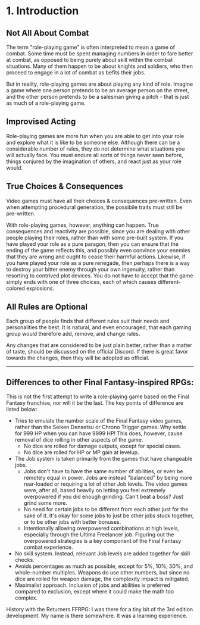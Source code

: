 # 1. Introduction

## Not All About Combat

The term "role-playing game" is often interpreted to mean a game of combat. Some time must be spent managing numbers in order to fare better at combat, as opposed to being purely about skill within the combat situations. Many of them happen to be about knights and soldiers, who then proceed to engage in a lot of combat as befits their jobs.

But in reality, role-playing games are about playing any kind of role. Imagine a game where one person pretends to be an average person on the street, and the other person pretends to be a salesman giving a pitch - that is just as much of a role-playing game.

## Improvised Acting

Role-playing games are more fun when you are able to get into your role and explore what it is like to be someone else. Although there can be a considerable number of rules, they do not determine what situations you will actually face. You must endure all sorts of things never seen before, things conjured by the imagination of others, and react just as your role would.

## True Choices & Consequences

Video games must have all their choices & consequences pre-written. Even when attempting procedural generation, the possibile traits must still be pre-written.

With role-playing games, however, anything can happen. True consequences and reactivity are possible, since you are dealing with other people playing their roles, rather than with some pre-built system. If you have played your role as a pure paragon, then you can ensure that the ending of the game reflects this, and possibly even convince your enemies that they are wrong and ought to cease their harmful actions. Likewise, if you have played your role as a pure renegade, then perhaps there is a way to destroy your bitter enemy through your own ingenuity, rather than resorting to contrived plot devices. You do not have to accept that the game simply ends with one of three choices, each of which causes different-colored explosions.

## All Rules are Optional

Each group of people finds that different rules suit their needs and personalities the best. It is natural, and even encouraged, that each gaming group would therefore add, remove, and change rules.

Any changes that are considered to be just plain better, rather than a matter of taste, should be discussed on the official Discord. If there is great favor towards the changes, then they will be adopted as official.

----

## Differences to other Final Fantasy-inspired RPGs:

This is not the first attempt to write a role-playing game based on the Final Fantasy franchise, nor will it be the last. The key points of difference are listed below:

- Tries to emulate the number scale of the Final Fantasy video games, rather than the Seiken Densetsu or Chrono Trigger games. Why settle for 999 HP when you can have 9999 HP! This does, however, cause removal of dice rolling in other aspects of the game.
  - No dice are rolled for damage outputs, except for special cases.
  - No dice are rolled for HP or MP gain at levelup.
- The Job system is taken primarily from the games that have changeable jobs.
  - Jobs don't have to have the same number of abilities, or even be remotely equal in power. Jobs are instead "balanced" by being more rear-loaded or requiring a lot of other Job levels. The video games were, after all, based heavily on letting you feel extremely overpowered if you did enough grinding. Can't beat a boss? Just grind some more.
  - No need for certain jobs to be different from each other just for the sake of it. It's okay for some jobs to just be other jobs stuck together, or to be other jobs with better bonuses.
  - Intentionally allowing overpowered combinations at high levels, especially through the Ultima Freelancer job. Figuring out the overpowered strategies is a key component of the Final Fantasy combat experience.
- No skill system. Instead, relevant Job levels are added together for skill checks.
- Avoids percentages as much as possible, except for 5%, 10%, 50%, and whole-number multiples. Weapons do use other numbers, but since no dice are rolled for weapon damage, the complexity impact is mitigated.
- Maximalist approach. Inclusion of jobs and abilities is preferred compared to exclusion, except where it could make the math too complex.

History with the Returners FFRPG: I was there for a tiny bit of the 3rd edition development. My name is there somewhere. It was a learning experience.

